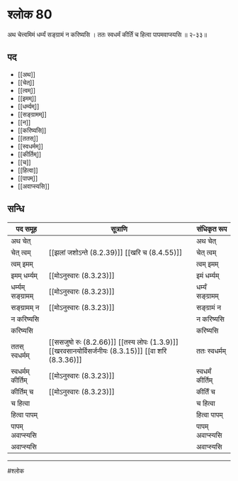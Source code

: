 # श्लोक 80

अथ चेत्त्वमिमं धर्म्यं सङ्ग्रामं न करिष्यसि ।
ततः स्वधर्मं कीर्तिं च हित्वा पापमवाप्स्यसि ॥ २-३३॥


## पद 

- [[अथ]]
- [[चेत्]]
- [[त्वम्]]
- [[इमम्]]
- [[धर्म्यम्]]
- [[सङ्ग्रामम्]]
- [[न]]
- [[करिष्यसि]]
- [[ततस्]]
- [[स्वधर्मम्]]
- [[कीर्तिम्]]
- [[च]]
- [[हित्वा]]
- [[पापम्]]
- [[अवाप्स्यसि]]

## सन्धि

| पद समूह | सूत्राणि | संधिकृत रूप |
| ----- | ----- | ----- |
| अथ चेत् |  | अथ चेत् |
| चेत् त्वम् |  [[झलां जशोऽन्ते (8.2.39)]] [[खरि च (8.4.55)]] | चेत् त्वम् |
| त्वम् इमम् |  | त्वम् इमम् |
| इमम् धर्म्यम् |  [[मोऽनुस्वारः (8.3.23)]] | इमं धर्म्यम् |
| धर्म्यम् सङ्ग्रामम् |  [[मोऽनुस्वारः (8.3.23)]] | धर्म्यं सङ्ग्रामम् |
| सङ्ग्रामम् न |  [[मोऽनुस्वारः (8.3.23)]] | सङ्ग्रामं न |
| न करिष्यसि |  | न करिष्यसि |
| करिष्यसि |  | करिष्यसि |
| ततस् स्वधर्मम् |  [[ससजुषो रुः (8.2.66)]] [[तस्य लोपः (1.3.9)]] [[खरवसानयोर्विसर्जनीयः (8.3.15)]] [[वा शरि (8.3.36)]] | ततः स्वधर्मम् |
| स्वधर्मम् कीर्तिम् |  [[मोऽनुस्वारः (8.3.23)]] | स्वधर्मं कीर्तिम् |
| कीर्तिम् च |  [[मोऽनुस्वारः (8.3.23)]] | कीर्तिं च |
| च हित्वा |  | च हित्वा |
| हित्वा पापम् |  | हित्वा पापम् |
| पापम् अवाप्स्यसि |  | पापम् अवाप्स्यसि |
| अवाप्स्यसि |  | अवाप्स्यसि |


---

#श्लोक